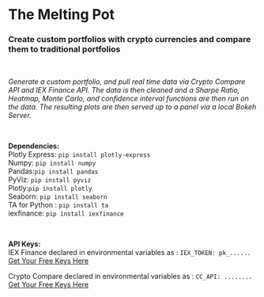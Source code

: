 # The Melting Pot

### Create custom portfolios with crypto currencies and compare them to traditional portfolios
<br>

_Generate a custom portfolio, and pull real time data via Crypto Compare API and IEX Finance API.  The data is then cleaned and a Sharpe Ratio, Heatmap, Monte Carlo, and confidence interval functions are then run on the data.  The resulting plots are then served up to a panel via a local Bokeh Server._

<br>

**Dependencies:** <br>
    Plotly Express: ` pip install plotly-express `<br>
    Numpy: ` pip install numpy `<br>
    Pandas:`pip install pandas`<br>
    PyViz: `pip install pyviz`<br>
    Plotly:`pip install plotly`<br>
    Seaborn: `pip install seaborn`<br>
    TA for Python : `pip install ta`<br>
    iexfinance: `pip install iexfinance`<br>
 
<br>

**API Keys:**<br>
   IEX Finance declared in environmental variables as : `IEX_TOKEN: pk_......`<br>
   [Get Your Free Keys Here](https://www.iexcloud.io/)
   
   Crypto Compare declared in environmental variables as : `CC_API: ........`<br>
   [Get Your Free Keys Here](https://min-api.cryptocompare.com/)
   
  

   
